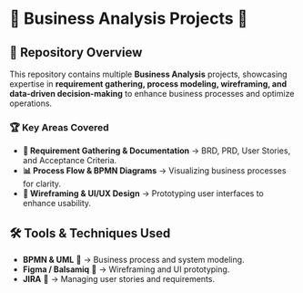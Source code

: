 # 📑 Business Analysis Projects 🚀  

## 📌 Repository Overview  
This repository contains multiple **Business Analysis** projects, showcasing expertise in **requirement gathering, process modeling, wireframing, and data-driven decision-making** to enhance business processes and optimize operations.  

### 🏆 **Key Areas Covered**  
- **📌 Requirement Gathering & Documentation** → BRD, PRD, User Stories, and Acceptance Criteria.  
- **📊 Process Flow & BPMN Diagrams** → Visualizing business processes for clarity.  
- **📐 Wireframing & UI/UX Design** → Prototyping user interfaces to enhance usability.  

## 🛠 Tools & Techniques Used  
- **BPMN & UML** 🏢 → Business process and system modeling.  
- **Figma / Balsamiq** 🎨 → Wireframing and UI prototyping.  
- **JIRA** 📌 → Managing user stories and requirements.  
